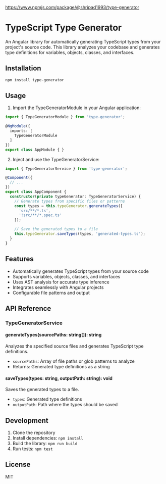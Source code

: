 https://www.npmjs.com/package/@shripad1993/type-generator

# TypeScript Type Generator

An Angular library for automatically generating TypeScript types from your project's source code. This library analyzes your codebase and generates type definitions for variables, objects, classes, and interfaces.

## Installation

```bash
npm install type-generator
```

## Usage

1. Import the TypeGeneratorModule in your Angular application:

```typescript
import { TypeGeneratorModule } from 'type-generator';

@NgModule({
  imports: [
    TypeGeneratorModule
  ]
})
export class AppModule { }
```

2. Inject and use the TypeGeneratorService:

```typescript
import { TypeGeneratorService } from 'type-generator';

@Component({
  // ...
})
export class AppComponent {
  constructor(private typeGenerator: TypeGeneratorService) {
    // Generate types from specific files or patterns
    const types = this.typeGenerator.generateTypes([
      'src/**/*.ts',
      '!src/**/*.spec.ts'
    ]);

    // Save the generated types to a file
    this.typeGenerator.saveTypes(types, 'generated-types.ts');
  }
}
```

## Features

- Automatically generates TypeScript types from your source code
- Supports variables, objects, classes, and interfaces
- Uses AST analysis for accurate type inference
- Integrates seamlessly with Angular projects
- Configurable file patterns and output

## API Reference

### TypeGeneratorService

#### generateTypes(sourcePaths: string[]): string
Analyzes the specified source files and generates TypeScript type definitions.
- `sourcePaths`: Array of file paths or glob patterns to analyze
- Returns: Generated type definitions as a string

#### saveTypes(types: string, outputPath: string): void
Saves the generated types to a file.
- `types`: Generated type definitions
- `outputPath`: Path where the types should be saved

## Development

1. Clone the repository
2. Install dependencies: `npm install`
3. Build the library: `npm run build`
4. Run tests: `npm test`

## License

MIT 
